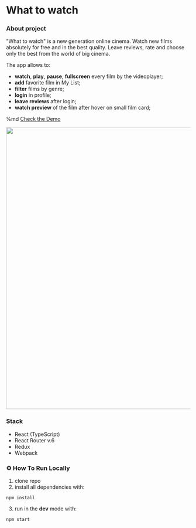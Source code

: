 # What to watch

### About project

"What to watch" is a new generation online cinema. Watch new films absolutely for free and in the best quality. Leave reviews, rate and choose only the best from the world of big cinema.

The app allows to:

- **watch**, **play**, **pause**, **fullscreen** every film by the videoplayer;
- **add** favorite film in My List;
- **filter** films by genre;
- **login** in profile;
- **leave reviews** after login;
- **watch preview** of the film after hover on small film card;

%md <a href="[https://google.com](https://bentonfraizer.github.io/what-to-watch/)" target="_blank">Check the Demo</a>

<img src="https://github.com/BentonFraizer/what-to-watch/blob/master/.github/workflows/what-to-whatch.png" width="769" />


### Stack 
- React (TypeScript)
- React Router v.6
- Redux
- Webpack

### ⚙️ How To Run Locally

1. clone repo
2. install all dependencies with:
```
npm install
```
3. run in the **dev** mode with:
```
npm start
```
